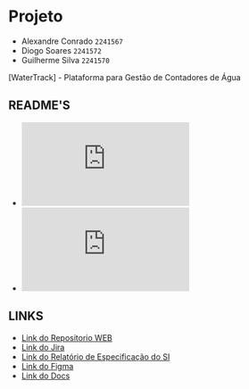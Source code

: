 # Projeto
 * Alexandre Conrado `2241567`
 * Diogo Soares `2241572`
 * Guilherme Silva `2241570`

[WaterTrack] - Plataforma para Gestão de Contadores de Água

## README'S
* ![README Web](https://github.com/Gugas749/WaterTrack/blob/main/%5BWEB%2BAPI%5D/README_WEB.md)
* ![README Api](https://github.com/Gugas749/WaterTrack/blob/main/%5BWEB%2BAPI%5D/README_API.md)

## LINKS
* [Link do Repositorio WEB](https://github.com/Gugas749/Watertrack-WEB)
* [Link do Jira](https://my-team-f1esiobq.atlassian.net/jira/software/projects/JGK/summary)
* [Link do Relatório de Especificação do SI](https://myipleiria-my.sharepoint.com/:w:/r/personal/2241570_my_ipleiria_pt/_layouts/15/Doc.aspx?sourcedoc=%7B0A52FA89-BE96-455D-B7EF-5D4A91EFDBCA%7D&file=IPL-TeSP-PSI-PSI-2526-Template_especificacao_SI.docx&fromShare=true&action=default&mobileredirect=true)
* [Link do Figma](https://www.figma.com/design/8INSuZ4p0Tkv7IUZTKT7BC/Design-WaterTrack?node-id=55-312&p=f&t=h24WxBbD3etWSUig-0)
* [Link do Docs](https://docs.google.com/document/d/1OzIOerLNs7PPII6IhRsYwgCvOh3YNf_8-Bh9OG0dDG8/edit?tab=t.q69v8pswmsz6)
